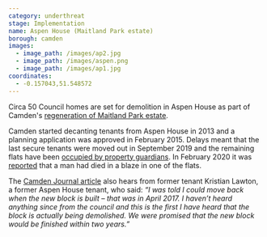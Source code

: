 ```yaml
---
category: underthreat
stage: Implementation 
name: Aspen House (Maitland Park estate) 
borough: camden
images:
  - image_path: /images/ap2.jpg
  - image_path: /images/aspen.png
  - image_path: /images/ap1.jpg
coordinates: 
  - -0.157043,51.548572
---
```

Circa 50 Council homes are set for demolition in Aspen House as part of Camden's [regeneration of Maitland Park estate](https://www.camden.gov.uk/maitland-park).

Camden started decanting tenants from Aspen House in 2013 and a planning application was approved in February 2015. Delays meant that the last secure tenants were moved out in September 2019 and the remaining flats have been [occupied by property guardians](https://uk.vps-guardians.com/bookonline/locations-building.jsp?id=-7814773019304955797). In February 2020 it was [reported](http://camdennewjournal.com/article/mystery-of-fire-death-of-man-in-demolition-council-block) that a man had died in a blaze in one of the flats.

The [Camden Journal article](http://camdennewjournal.com/article/mystery-of-fire-death-of-man-in-demolition-council-block) also hears from former tenant Kristian Lawton, a former Aspen House tenant, who said: _“I was told I could move back when the new block is built – that was in April 2017. I haven’t heard anything since from the council and this is the first I have heard that the block is actually being demolished. We were promised that the new block would be finished within two years.”_

